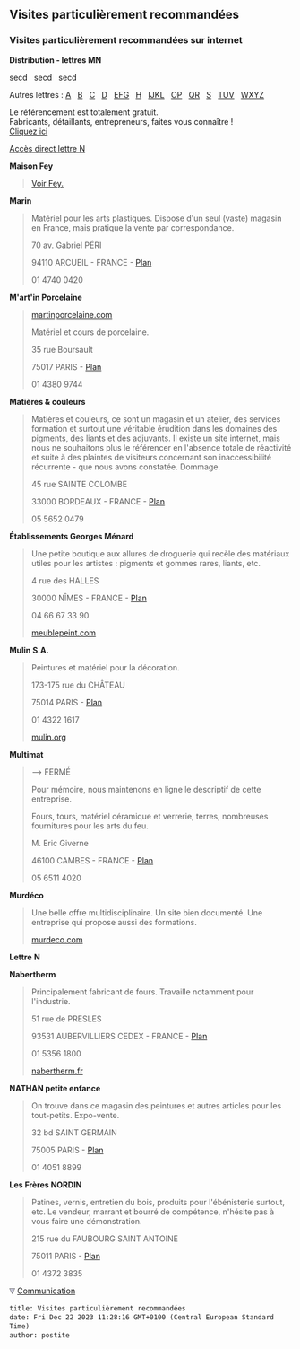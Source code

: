 ## Visites particulièrement recommandées
### Visites particulièrement recommandées sur internet
 **Distribution - lettres MN**

secd   secd   secd

Autres lettres : [A](refa.html)   [B](refb.html)   [C](refc.html)   [D](refd.html)   [EFG](refefg.html)   [H](refh.html)   [IJKL](refijkl.html)   [OP](refop.html)   [QR](refqr.html)   [S](refs.html)   [TUV](reftuv.html)   [WXYZ](refwxyz.html)



Le référencement est totalement gratuit.  
Fabricants, détaillants, entrepreneurs, faites vous connaître !  
[Cliquez ici](ecrire.html)

[Accès direct lettre N](refmn.html#n)

**Maison Fey**

> [Voir Fey.](refefg.html#fey)

**Marin**

> Matériel pour les arts plastiques. Dispose d'un seul (vaste) magasin en France, mais pratique la vente par correspondance.
> 
> 70 av. Gabriel PÉRI
> 
> 94110 ARCUEIL - FRANCE - [Plan](http://maps.google.fr/maps?f=q&hl=fr&q=94110+arcueil,+france&ie=UTF8&ll=48.80374,2.343457&spn=0.007137,0.021114&om=1)
> 
> 01 4740 0420

**M'art'in Porcelaine**

> [martinporcelaine.com](http://www.martinporcelaine.com/)
> 
> Matériel et cours de porcelaine.
> 
> 35 rue Boursault
> 
> 75017 PARIS - [Plan](http://maps.google.fr/maps?f=q&hl=fr&q=35+rue+Boursault,+75017+PARIS&ie=UTF8&ll=48.884515,2.31951&spn=0.003563,0.010557&om=1)
> 
> 01 4380 9744

**Matières & couleurs**

> Matières et couleurs, ce sont un magasin et un atelier, des services formation et surtout une véritable érudition dans les domaines des pigments, des liants et des adjuvants. Il existe un site internet, mais nous ne souhaitons plus le référencer en l'absence totale de réactivité et suite à des plaintes de visiteurs concernant son inaccessibilité récurrente - que nous avons constatée. Dommage.
> 
> 45 rue SAINTE COLOMBE
> 
> 33000 BORDEAUX - FRANCE - [Plan](http://maps.google.fr/maps?f=q&hl=fr&q=45+rue+SAINTE+COLOMBE,+33000+BORDEAUX&ie=UTF8&ll=44.83724,-0.57116&spn=0.003842,0.010557&om=1)
> 
> 05 5652 0479

**Établissements Georges Ménard**

> Une petite boutique aux allures de droguerie qui recèle des matériaux utiles pour les artistes : pigments et gommes rares, liants, etc.
> 
> 4 rue des HALLES
> 
> 30000 NÎMES - FRANCE - [Plan](http://maps.google.fr/maps?f=q&hl=fr&q=4+rue+des+HALLES,+30000+N%C3%8EMES+-+FRANCE&ie=UTF8&ll=43.838992,4.35918&spn=0.003908,0.010557&om=1)
> 
> 04 66 67 33 90
> 
> [meublepeint.com](http://www.meublepeint.com/)

**Mulin S.A.**

> Peintures et matériel pour la décoration.
> 
> 173-175 rue du CHÂTEAU
> 
> 75014 PARIS - [Plan](http://maps.google.fr/maps?f=q&hl=fr&q=175+rue+du+CH%C3%82TEAU,+75014+PARIS&ie=UTF8&ll=48.833347,2.323995&spn=0.003566,0.010557&om=1)
> 
> 01 4322 1617
> 
> [mulin.org](http://www.mulin.org/)

**Multimat**

> \--> FERMÉ
> 
> Pour mémoire, nous maintenons en ligne le descriptif de cette entreprise.
> 
> Fours, tours, matériel céramique et verrerie, terres, nombreuses fournitures pour les arts du feu.
> 
> M. Eric Giverne
> 
> 46100 CAMBES - FRANCE - [Plan](http://maps.google.fr/maps?f=q&hl=fr&q=46100+Cambes,+Lotissement,+Midi-Pyr%C3%A9n%C3%A9es,+France&ie=UTF8&ll=44.614362,1.943893&spn=0.015427,0.042229&om=1)
> 
> 05 6511 4020

**Murdéco**

> Une belle offre multidisciplinaire. Un site bien documenté. Une entreprise qui propose aussi des formations.
> 
> [murdeco.com](http://www.murdeco.com/)

**Lettre** **N**

**Nabertherm**

> Principalement fabricant de fours. Travaille notamment pour l'industrie.
> 
> 51 rue de PRESLES
> 
> 93531 AUBERVILLIERS CEDEX - FRANCE - [Plan](http://maps.google.fr/maps?f=q&hl=fr&q=Rue+de+Presles,+93300+Aubervilliers&ie=UTF8&ll=48.908454,2.393196&spn=0.007122,0.021114&om=1)
> 
> 01 5356 1800
> 
> [nabertherm.fr](http://www.nabertherm.fr/)

**NATHAN petite enfance**

> On trouve dans ce magasin des peintures et autres articles pour les tout-petits. Expo-vente.
> 
> 32 bd SAINT GERMAIN
> 
> 75005 PARIS - [Plan](http://maps.google.fr/maps?f=q&hl=fr&q=32+bd+SAINT+GERMAIN,+75005+PARIS&ie=UTF8&ll=48.849573,2.351868&spn=0.003565,0.010557&om=1)
> 
> 01 4051 8899

**Les Frères NORDIN**

> Patines, vernis, entretien du bois, produits pour l'ébénisterie surtout, etc. Le vendeur, marrant et bourré de compétence, n'hésite pas à vous faire une démonstration.
> 
> 215 rue du FAUBOURG SAINT ANTOINE
> 
> 75011 PARIS - [Plan](http://maps.google.fr/maps?f=q&hl=fr&q=215+rue+du+FAUBOURG+SAINT+ANTOINE,+75011+PARIS&ie=UTF8&ll=48.85328,2.370408&spn=0.003565,0.010557&om=1)
> 
> 01 4372 3835



![](images/flechebas.gif) [Communication](http://www.artrealite.com/annonceurs.htm)
```
title: Visites particulièrement recommandées
date: Fri Dec 22 2023 11:28:16 GMT+0100 (Central European Standard Time)
author: postite
```
